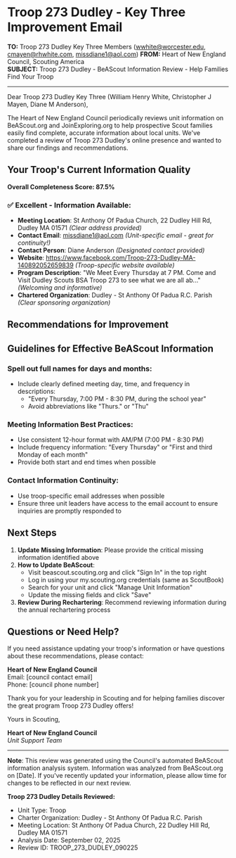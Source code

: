 # Troop 273 Dudley - Key Three Improvement Email

**TO:** Troop 273 Dudley Key Three Members (wwhite@worcester.edu, cmayen@rhwhite.com, missdiane1@aol.com)
**FROM:** Heart of New England Council, Scouting America  
**SUBJECT:** Troop 273 Dudley - BeAScout Information Review - Help Families Find Your Troop  

---

Dear Troop 273 Dudley Key Three (William Henry White, Christopher J Mayen, Diane M Anderson),

The Heart of New England Council periodically reviews unit information on BeAScout.org and JoinExploring.org to help prospective Scout families easily find complete, accurate information about local units. We've completed a review of Troop 273 Dudley's online presence and wanted to share our findings and recommendations.

## Your Troop's Current Information Quality

**Overall Completeness Score: 87.5%**



### ✅ **Excellent - Information Available:**
- **Meeting Location**: St Anthony Of Padua Church, 22 Dudley Hill Rd, Dudley MA 01571 *(Clear address provided)*
- **Contact Email**: missdiane1@aol.com *(Unit-specific email - great for continuity!)*
- **Contact Person**: Diane Anderson *(Designated contact provided)*
- **Website**: https://www.facebook.com/Troop-273-Dudley-MA-140892052659839 *(Troop-specific website available)*
- **Program Description**: "We Meet Every Thursday at 7 PM. Come and Visit Dudley Scouts BSA Troop 273 to see what we are all ab..." *(Welcoming and informative)*
- **Chartered Organization**: Dudley - St Anthony Of Padua R.C. Parish *(Clear sponsoring organization)*

## Recommendations for Improvement



## Guidelines for Effective BeAScout Information

### **Spell out full names for days and months:**
- Include clearly defined meeting day, time, and frequency in descriptions:
  - "Every Thursday, 7:00 PM - 8:30 PM, during the school year"
  - Avoid abbreviations like "Thurs." or "Thu"

### **Meeting Information Best Practices:**
- Use consistent 12-hour format with AM/PM (7:00 PM - 8:30 PM)
- Include frequency information: "Every Thursday" or "First and third Monday of each month"
- Provide both start and end times when possible

### **Contact Information Continuity:**
- Use troop-specific email addresses when possible
- Ensure three unit leaders have access to the email account to ensure inquiries are promptly responded to

## Next Steps

1. **Update Missing Information**: Please provide the critical missing information identified above
2. **How to Update BeAScout**: 
   - Visit beascout.scouting.org and click "Sign In" in the top right
   - Log in using your my.scouting.org credentials (same as ScoutBook)
   - Search for your unit and click "Manage Unit Information"
   - Update the missing fields and click "Save"
3. **Review During Rechartering**: Recommend reviewing information during the annual rechartering process

## Questions or Need Help?

If you need assistance updating your troop's information or have questions about these recommendations, please contact:

**Heart of New England Council**  
Email: [council contact email]  
Phone: [council phone number]

Thank you for your leadership in Scouting and for helping families discover the great program Troop 273 Dudley offers!

Yours in Scouting,

**Heart of New England Council**  
*Unit Support Team*

---

**Note**: This review was generated using the Council's automated BeAScout information analysis system. Information was analyzed from BeAScout.org on [Date]. If you've recently updated your information, please allow time for changes to be reflected in our next review.

**Troop 273 Dudley Details Reviewed:**
- Unit Type: Troop
- Charter Organization: Dudley - St Anthony Of Padua R.C. Parish  
- Meeting Location: St Anthony Of Padua Church, 22 Dudley Hill Rd, Dudley MA 01571
- Analysis Date: September 02, 2025
- Review ID: TROOP_273_DUDLEY_090225